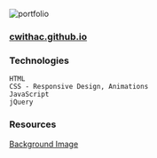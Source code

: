 ![portfolio](https://i.imgur.com/rlQWi2L.png)

### [cwithac.github.io](https://cwithac.github.io/)

### Technologies
```
HTML
CSS - Responsive Design, Animations
JavaScript
jQuery
```

### Resources

[Background Image](https://pixabay.com/photo-738846/)
